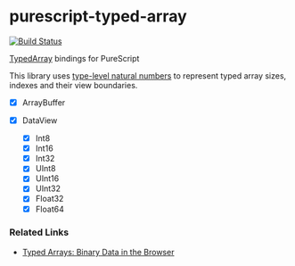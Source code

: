# purescript-typed-array

[![Build Status](https://travis-ci.org/Unisay/purescript-typed-array.svg?branch=master)](https://travis-ci.org/Unisay/purescript-typed-array)

[TypedArray](http://www.ecma-international.org/ecma-262/6.0/#sec-typedarray-objects) bindings for PureScript

This library uses [type-level natural numbers](https://pursuit.purescript.org/packages/purescript-typelevel/3.0.0/docs/Data.Typelevel.Num) to represent typed array sizes, indexes and their view boundaries.

- [x] ArrayBuffer
- [x] DataView

  - [x] Int8
  - [x] Int16
  - [x] Int32
  - [x] UInt8
  - [x] UInt16
  - [x] UInt32
  - [x] Float32
  - [x] Float64

### Related Links

* [Typed Arrays: Binary Data in the Browser](https://www.html5rocks.com/en/tutorials/webgl/typed_arrays/)
